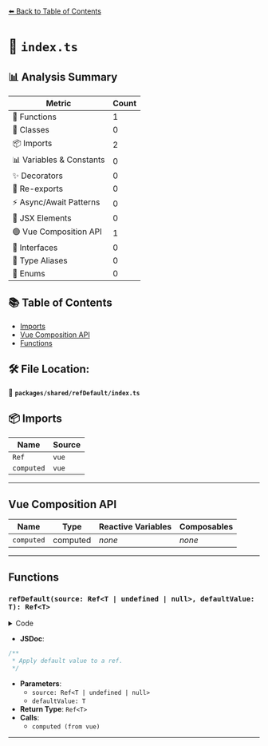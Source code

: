 [⬅️ Back to Table of Contents](../../../index.md)

# 📄 `index.ts`

## 📊 Analysis Summary

| Metric | Count |
|--------|-------|
| 🔧 Functions | 1 |
| 🧱 Classes | 0 |
| 📦 Imports | 2 |
| 📊 Variables & Constants | 0 |
| ✨ Decorators | 0 |
| 🔄 Re-exports | 0 |
| ⚡ Async/Await Patterns | 0 |
| 💠 JSX Elements | 0 |
| 🟢 Vue Composition API | 1 |
| 📐 Interfaces | 0 |
| 📑 Type Aliases | 0 |
| 🎯 Enums | 0 |

## 📚 Table of Contents

- [Imports](#imports)
- [Vue Composition API](#vue-composition-api)
- [Functions](#functions)

## 🛠️ File Location:
📂 **`packages/shared/refDefault/index.ts`**

## 📦 Imports

| Name | Source |
|------|--------|
| `Ref` | `vue` |
| `computed` | `vue` |


---

## Vue Composition API

| Name | Type | Reactive Variables | Composables |
|------|------|-------------------|-------------|
| `computed` | computed | *none* | *none* |


---

## Functions

### `refDefault(source: Ref<T | undefined | null>, defaultValue: T): Ref<T>`

<details><summary>Code</summary>

```ts
export function refDefault<T>(source: Ref<T | undefined | null>, defaultValue: T): Ref<T> {
  return computed({
    get() {
      return source.value ?? defaultValue
    },
    set(value) {
      source.value = value
    },
  })
}
```
</details>

- **JSDoc**:
```ts
/**
 * Apply default value to a ref.
 */
```

- **Parameters**:
  - `source: Ref<T | undefined | null>`
  - `defaultValue: T`
- **Return Type**: `Ref<T>`
- **Calls**:
  - `computed (from vue)`

---